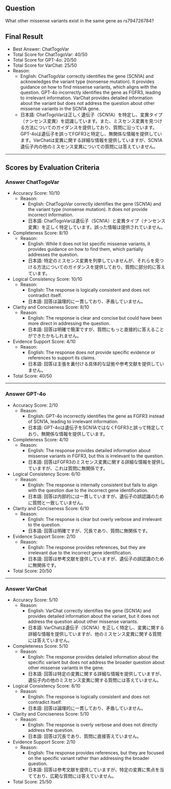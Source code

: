 ## Question

What other missense variants exist in the same gene as rs794726784?

## Final Result

- Best Answer: ChatTogoVar
- Total Score for ChatTogoVar: 40/50
- Total Score for GPT-4o: 20/50
- Total Score for VarChat: 25/50
- Reason:
  - English: ChatTogoVar correctly identifies the gene (SCN1A) and acknowledges the variant type (nonsense mutation). It provides guidance on how to find missense variants, which aligns with the question. GPT-4o incorrectly identifies the gene as FGFR3, leading to irrelevant information. VarChat provides detailed information about the variant but does not address the question about other missense variants in the SCN1A gene.
  - 日本語: ChatTogoVarは正しく遺伝子（SCN1A）を特定し、変異タイプ（ナンセンス変異）を認識しています。また、ミスセンス変異を見つける方法についてのガイダンスを提供しており、質問に沿っています。GPT-4oは遺伝子を誤ってFGFR3と特定し、無関係な情報を提供しています。VarChatは変異に関する詳細な情報を提供していますが、SCN1A遺伝子内の他のミスセンス変異についての質問には答えていません。

---

## Scores by Evaluation Criteria

### Answer ChatTogoVar
- Accuracy Score: 10/10
  - Reason: 
    - English: ChatTogoVar correctly identifies the gene (SCN1A) and the variant type (nonsense mutation). It does not provide incorrect information.
    - 日本語: ChatTogoVarは遺伝子（SCN1A）と変異タイプ（ナンセンス変異）を正しく特定しています。誤った情報は提供されていません。
- Completeness Score: 8/10
  - Reason: 
    - English: While it does not list specific missense variants, it provides guidance on how to find them, which partially addresses the question.
    - 日本語: 特定のミスセンス変異を列挙していませんが、それらを見つける方法についてのガイダンスを提供しており、質問に部分的に答えています。
- Logical Consistency Score: 10/10
  - Reason: 
    - English: The response is logically consistent and does not contradict itself.
    - 日本語: 回答は論理的に一貫しており、矛盾していません。
- Clarity and Conciseness Score: 8/10
  - Reason: 
    - English: The response is clear and concise but could have been more direct in addressing the question.
    - 日本語: 回答は明確で簡潔ですが、質問にもっと直接的に答えることができたかもしれません。
- Evidence Support Score: 4/10
  - Reason: 
    - English: The response does not provide specific evidence or references to support its claims.
    - 日本語: 回答は主張を裏付ける具体的な証拠や参考文献を提供していません。
- Total Score: 40/50

---

### Answer GPT-4o
- Accuracy Score: 2/10
  - Reason: 
    - English: GPT-4o incorrectly identifies the gene as FGFR3 instead of SCN1A, leading to irrelevant information.
    - 日本語: GPT-4oは遺伝子をSCN1AではなくFGFR3と誤って特定しており、無関係な情報を提供しています。
- Completeness Score: 4/10
  - Reason: 
    - English: The response provides detailed information about missense variants in FGFR3, but this is irrelevant to the question.
    - 日本語: 回答はFGFR3のミスセンス変異に関する詳細な情報を提供していますが、これは質問に無関係です。
- Logical Consistency Score: 6/10
  - Reason: 
    - English: The response is internally consistent but fails to align with the question due to the incorrect gene identification.
    - 日本語: 回答は内部的には一貫していますが、遺伝子の誤認識のために質問と一致していません。
- Clarity and Conciseness Score: 6/10
  - Reason: 
    - English: The response is clear but overly verbose and irrelevant to the question.
    - 日本語: 回答は明確ですが、冗長であり、質問に無関係です。
- Evidence Support Score: 2/10
  - Reason: 
    - English: The response provides references, but they are irrelevant due to the incorrect gene identification.
    - 日本語: 回答は参考文献を提供していますが、遺伝子の誤認識のために無関係です。
- Total Score: 20/50

---

### Answer VarChat
- Accuracy Score: 5/10
  - Reason: 
    - English: VarChat correctly identifies the gene (SCN1A) and provides detailed information about the variant, but it does not address the question about other missense variants.
    - 日本語: VarChatは遺伝子（SCN1A）を正しく特定し、変異に関する詳細な情報を提供していますが、他のミスセンス変異に関する質問には答えていません。
- Completeness Score: 5/10
  - Reason: 
    - English: The response provides detailed information about the specific variant but does not address the broader question about other missense variants in the gene.
    - 日本語: 回答は特定の変異に関する詳細な情報を提供していますが、遺伝子内の他のミスセンス変異に関する質問には答えていません。
- Logical Consistency Score: 8/10
  - Reason: 
    - English: The response is logically consistent and does not contradict itself.
    - 日本語: 回答は論理的に一貫しており、矛盾していません。
- Clarity and Conciseness Score: 5/10
  - Reason: 
    - English: The response is overly verbose and does not directly address the question.
    - 日本語: 回答は冗長であり、質問に直接答えていません。
- Evidence Support Score: 2/10
  - Reason: 
    - English: The response provides references, but they are focused on the specific variant rather than addressing the broader question.
    - 日本語: 回答は参考文献を提供していますが、特定の変異に焦点を当てており、広範な質問には答えていません。
- Total Score: 25/50